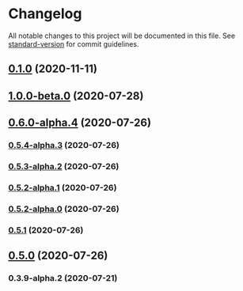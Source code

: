 # Changelog

All notable changes to this project will be documented in this file. See [standard-version](https://github.com/conventional-changelog/standard-version) for commit guidelines.

## [0.1.0](https://github.com/motor-js/motor-ui/compare/v0.3.9-alpha.2...v0.1.0) (2020-11-11)

## [1.0.0-beta.0](https://github.com/motor-js/motor-ui/compare/v0.6.0-alpha.4...v1.0.0-beta.0) (2020-07-28)

## [0.6.0-alpha.4](https://github.com/motor-js/motor-ui/compare/v0.5.4-alpha.3...v0.6.0-alpha.4) (2020-07-26)

### [0.5.4-alpha.3](https://github.com/motor-js/motor-ui/compare/v0.5.3-alpha.2...v0.5.4-alpha.3) (2020-07-26)

### [0.5.3-alpha.2](https://github.com/motor-js/motor-ui/compare/v0.5.2-alpha.1...v0.5.3-alpha.2) (2020-07-26)

### [0.5.2-alpha.1](https://github.com/motor-js/motor-ui/compare/v0.5.2-alpha.0...v0.5.2-alpha.1) (2020-07-26)

### [0.5.2-alpha.0](https://github.com/motor-js/motor-ui/compare/v0.5.1...v0.5.2-alpha.0) (2020-07-26)

### [0.5.1](https://github.com/motor-js/motor-ui/compare/v0.5.0...v0.5.1) (2020-07-26)

## [0.5.0](https://github.com/motor-js/motor-ui/compare/v0.3.9-alpha.2...v0.5.0) (2020-07-26)

### 0.3.9-alpha.2 (2020-07-21)

